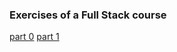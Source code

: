### Exercises of a Full Stack course
[part 0](https://github.com/yumoL/full_stack_exercises/tree/master/part0)
[part 1](https://github.com/yumoL/full_stack_exercises/tree/master/part1)
